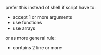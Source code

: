 prefer this instead of shell if script have to:

* accept 1 or more arguments
* use functions
* use arrays


or as more general rule:

* contains 2 line or more
